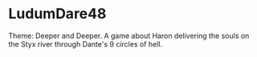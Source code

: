 # LudumDare48

Theme: Deeper and Deeper.
A game about Haron delivering the souls on the Styx river through Dante's 9 circles of hell.
